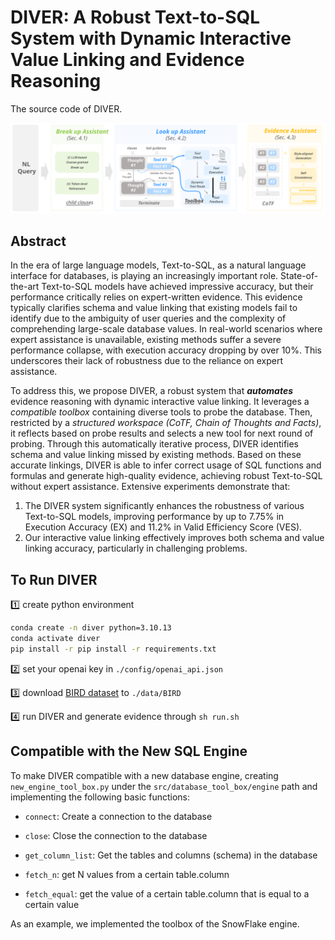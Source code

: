# DIVER: A Robust Text-to-SQL System with **D**ynamic **I**nteractive **V**alue Linking and **E**vidence **R**easoning

The source code of DIVER.

![pipeline](./pipeline.svg)

## Abstract

In the era of large language models, Text-to-SQL, as a natural language interface for databases, is playing an increasingly important role. State-of-the-art Text-to-SQL models have achieved impressive accuracy, but their performance critically relies on expert-written evidence. This evidence typically clarifies schema and value linking that existing models fail to identify due to the ambiguity of user queries and the complexity of comprehending large-scale database values. In real-world scenarios where expert assistance is unavailable, existing methods suffer a severe performance collapse, with execution accuracy dropping by over 10%. This underscores their lack of robustness due to the reliance on expert assistance.

To address this, we propose DIVER, a robust system that **_automates_** evidence reasoning with dynamic interactive value linking. It leverages a _compatible toolbox_ containing diverse tools to probe the database. Then, restricted by a _structured workspace (CoTF, Chain of Thoughts and Facts)_, it reflects based on probe results and selects a new tool for next round of probing. Through this automatically iterative process, DIVER identifies schema and value linking missed by existing methods. Based on these accurate linkings, DIVER is able to infer correct usage of SQL functions and formulas and generate high-quality evidence, achieving robust Text-to-SQL without expert assistance. Extensive experiments demonstrate that: 
1. The DIVER system significantly enhances the robustness of various Text-to-SQL models, improving performance by up to 7.75% in Execution Accuracy (EX) and 11.2% in Valid Efficiency Score (VES).
2. Our interactive value linking effectively improves both schema and value linking accuracy, particularly in challenging problems.

## To Run DIVER

1️⃣ create python environment

```bash
conda create -n diver python=3.10.13
conda activate diver
pip install -r pip install -r requirements.txt
```

2️⃣ set your openai key in `./config/openai_api.json`

3️⃣ download [BIRD dataset](https://github.com/AlibabaResearch/DAMO-ConvAI/tree/main/bird) to `./data/BIRD`

4️⃣ run DIVER and generate evidence through `sh run.sh`


## Compatible with the New SQL Engine

To make DIVER compatible with a new database engine, creating `new_engine_tool_box.py` under the `src/database_tool_box/engine` path and implementing the following basic functions:

- `connect`: Create a connection to the database

- `close`: Close the connection to the database

- `get_column_list`: Get the tables and columns (schema) in the database

- `fetch_n`: get N values from a certain table.column

- `fetch_equal`: get the value of a certain table.column that is equal to a certain value

As an example, we implemented the toolbox of the SnowFlake engine.